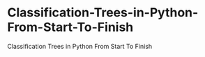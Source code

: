 # Classification-Trees-in-Python-From-Start-To-Finish
Classification Trees in Python From Start To Finish
